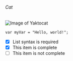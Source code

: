 # 

## 

### 

###### Cat

![Image of Yaktocat](https://octodex.github.com/images/yaktocat.png)

```
var myVar = "Hello, world!";
```

- [x] List syntax is required
- [x] This item is complete
- [ ] This item is not complete
